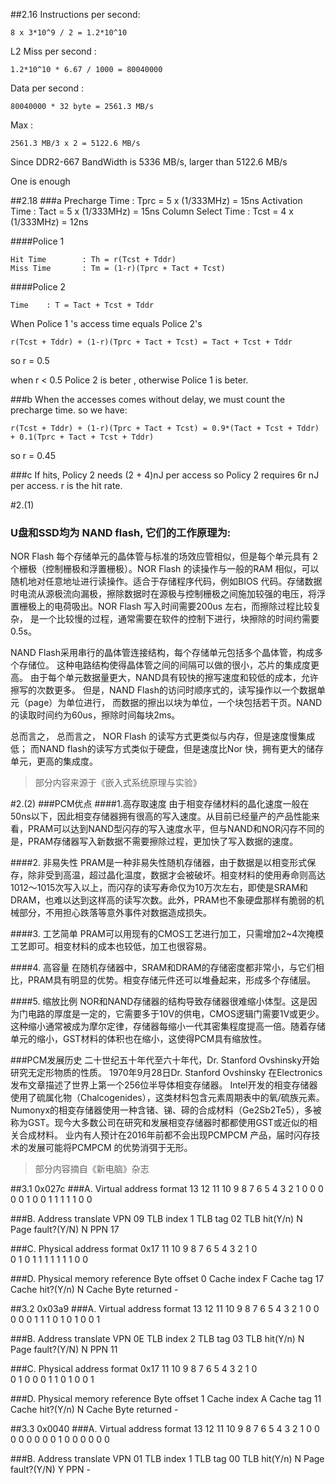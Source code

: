 ##2.16
Instructions per second:

	8 x 3*10^9 / 2 = 1.2*10^10

L2 Miss per second :

	1.2*10^10 * 6.67 / 1000 = 80040000

Data per second :

	80040000 * 32 byte = 2561.3 MB/s

Max :

	2561.3 MB/3 x 2 = 5122.6 MB/s

Since DDR2-667 BandWidth is 5336 MB/s, larger than 5122.6 MB/s

One is enough

##2.18
###a
	Precharge Time 	:	Tprc = 5 x (1/333MHz) = 15ns
	Activation Time	: 	Tact = 5 x (1/333MHz) = 15ns
	Column Select Time : 	Tcst = 4 x (1/333MHz) = 12ns

####Police 1 

	Hit Time 		: Th = r(Tcst + Tddr)
	Miss Time		: Tm = (1-r)(Tprc + Tact + Tcst)

####Police 2

	Time 	: T = Tact + Tcst + Tddr

When Police 1 's access time equals Police 2's 

	r(Tcst + Tddr) + (1-r)(Tprc + Tact + Tcst) = Tact + Tcst + Tddr

so r = 0.5

when r < 0.5 Police 2 is beter , otherwise Police 1 is beter.

###b
When the accesses comes without delay, we must count the precharge time.
so we have:

	r(Tcst + Tddr) + (1-r)(Tprc + Tact + Tcst) = 0.9*(Tact + Tcst + Tddr) + 0.1(Tprc + Tact + Tcst + Tddr)

so r = 0.45 


###c 
If hits, Policy 2 needs (2 + 4)nJ per access so Policy 2 requires 6r nJ per access. r is the hit rate.

#2.(1)
### U盘和SSD均为 NAND flash, 它们的工作原理为:
NOR Flash 每个存储单元的晶体管与标准的场效应管相似，但是每个单元具有
2 个栅极（控制栅极和浮置栅极）。NOR Flash 的读操作与一般的RAM 相似，可以
随机地对任意地址进行读操作。适合于存储程序代码，例如BIOS 代码。存储数据
时电流从源极流向漏极，擦除数据时在源极与控制栅极之间施加较强的电压，将浮
置栅极上的电荷吸出。NOR Flash 写入时间需要200us 左右，而擦除过程比较复杂，
是一个比较慢的过程，通常需要在软件的控制下进行，块擦除的时间约需要0.5s。

NAND Flash采用串行的晶体管连接结构，每个存储单元包括多个晶体管，构成多个存储位。
这种电路结构使得晶体管之间的间隔可以做的很小，芯片的集成度更高。
由于每个单元数据量更大，NAND具有较快的擦写速度和较低的成本，允许擦写的次数更多。
但是，NAND Flash的访问时顺序式的，读写操作以一个数据单元（page）为单位进行，
而数据的擦出以块为单位，一个块包括若干页。NAND的读取时间约为60us，擦除时间每块2ms。

总而言之， 总而言之， NOR Flash 的读写方式更类似与内存，但是速度慢集成低；
而NAND flash的读写方式类似于硬盘，但是速度比Nor 快，拥有更大的储存单元，更高的集成度。

> 部分内容来源于《嵌入式系统原理与实验》

#2.(2)
###PCM优点
####1.高存取速度
由于相变存储材料的晶化速度一般在50ns以下，因此相变存储器拥有很高的写入速度。从目前已经量产的产品性能来看，PRAM可以达到NAND型闪存的写入速度水平，但与NAND和NOR闪存不同的是，PRAM存储器写入新数据不需要擦除过程，更加快了写入数据的速度。

####2. 非易失性
PRAM是一种非易失性随机存储器，由于数据是以相变形式保存，除非受到高温，超过晶化温度，数据才会被破坏。相变材料的使用寿命则高达1012～1015次写入以上，而闪存的读写寿命仅为10万次左右，即使是SRAM和DRAM，也难以达到这样高的读写次数。此外，PRAM也不象硬盘那样有脆弱的机械部分，不用担心跌落等意外事件对数据造成损失。

####3. 工艺简单
PRAM可以用现有的CMOS工艺进行加工，只需增加2~4次掩模工艺即可。相变材料的成本也较低，加工也很容易。

####4. 高容量
在随机存储器中，SRAM和DRAM的存储密度都非常小，与它们相比，PRAM具有明显的优势。相变存储元件还可以堆叠起来，形成多个存储层。

####5. 缩放比例
NOR和NAND存储器的结构导致存储器很难缩小体型。这是因为门电路的厚度是一定的，它需要多于10V的供电，CMOS逻辑门需要1V或更少。这种缩小通常被成为摩尔定律，存储器每缩小一代其密集程度提高一倍。随着存储单元的缩小，GST材料的体积也在缩小，这使得PCM具有缩放性。

###PCM发展历史
二十世纪五十年代至六十年代，Dr. Stanford Ovshinsky开始研究无定形物质的性质。
1970年9月28日Dr. Stanford Ovshinsky 在Electronics发布文章描述了世界上第一个256位半导体相变存储器。
Intel开发的相变存储器使用了硫属化物（Chalcogenides），这类材料包含元素周期表中的氧/硫族元素。Numonyx的相变存储器使用一种含锗、锑、碲的合成材料（Ge2Sb2Te5），多被称为GST。现今大多数公司在研究和发展相变存储器时都都使用GST或近似的相关合成材料。
业内有人预计在2016年前都不会出现PCMPCM 产品，届时闪存技术的发展可能将PCMPCM 的优势消弭于无形。 

> 部分内容摘自《新电脑》杂志

##3.1
0x027c
###A. Virtual address format
	13 12 11 10 9 8 7 6 5 4 3 2 1 0
	 0  0  0  0 1 0 0 1 1 1 1 1 0 0

###B. Address translate
	VPN					09
	TLB index			1
	TLB tag				02
	TLB hit(Y/n)		N
	Page fault?(Y/N)	N
	PPN					17

###C. Physical address format
	0x17
	11 10 9 8 7 6 5 4 3 2 1 0	
	 0 	1 0 1 1 1 1 1 1 1 0 0

###D. Physical memory reference
	Byte offset			0
	Cache index			F
	Cache tag			17
	Cache hit?(Y/n)		N
	Cache Byte returned	-

##3.2
0x03a9
###A. Virtual address format
	13 12 11 10 9 8 7 6 5 4 3 2 1 0
	 0  0  0  0 1 1 1 0 1 0 1 0 0 1

###B. Address translate
	VPN					0E
	TLB index			2
	TLB tag				03
	TLB hit(Y/n)		N
	Page fault?(Y/N)	N
	PPN					11

###C. Physical address format
	0x17
	11 10 9 8 7 6 5 4 3 2 1 0	
	 0 	1 0 0 0 1 1 0 1 0 0 1

###D. Physical memory reference
	Byte offset			1
	Cache index			A
	Cache tag			11
	Cache hit?(Y/n)		N
	Cache Byte returned	-


##3.3
0x0040
###A. Virtual address format
	13 12 11 10 9 8 7 6 5 4 3 2 1 0
	 0  0  0  0 0 0 0 1 0 0 0 0 0 0

###B. Address translate
	VPN					01
	TLB index			1
	TLB tag				00
	TLB hit(Y/n)		N
	Page fault?(Y/N)	Y
	PPN					-

